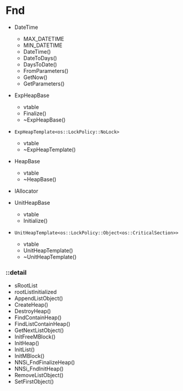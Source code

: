 # Fnd

- DateTime
  - MAX_DATETIME
  - MIN_DATETIME
  - DateTime()
  - DateToDays()
  - DaysToDate()
  - FromParameters()
  - GetNow()
  - GetParameters()

- ExpHeapBase
  - vtable
  - Finalize()
  - ~ExpHeapBase()

- `ExpHeapTemplate<os::LockPolicy::NoLock>`
  - vtable
  - ~ExpHeapTemplate()

- HeapBase
  - vtable
  - ~HeapBase()

- IAllocator

- UnitHeapBase
  - vtable
  - Initialize()

- `UnitHeapTemplate<os::LockPolicy::Object<os::CriticalSection>>`
  - vtable
  - UnitHeapTemplate()
  - ~UnitHeapTemplate()


### ::detail
- sRootList
- rootListInitialized
- AppendListObject()
- CreateHeap()
- DestroyHeap()
- FindContainHeap()
- FindListContainHeap()
- GetNextListObject()
- InitFreeMBlock()
- InitHeap()
- InitList()
- InitMBlock()
- NNSi_FndFinalizeHeap()
- NNSi_FndInitHeap()
- RemoveListObject()
- SetFirstObject()